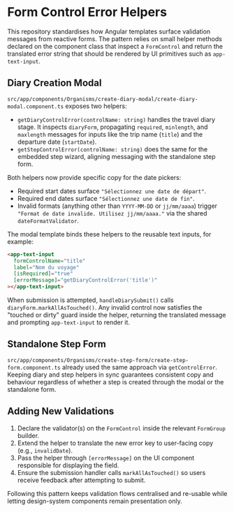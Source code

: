 # Form Control Error Helpers

This repository standardises how Angular templates surface validation messages from reactive forms. The pattern relies on small helper methods declared on the component class that inspect a `FormControl` and return the translated error string that should be rendered by UI primitives such as `app-text-input`.

## Diary Creation Modal

`src/app/components/Organisms/create-diary-modal/create-diary-modal.component.ts` exposes two helpers:

- `getDiaryControlError(controlName: string)` handles the travel diary stage. It inspects `diaryForm`, propagating `required`, `minlength`, and `maxlength` messages for inputs like the trip name (`title`) and the departure date (`startDate`).
- `getStepControlError(controlName: string)` does the same for the embedded step wizard, aligning messaging with the standalone step form.

Both helpers now provide specific copy for the date pickers:

- Required start dates surface `"Sélectionnez une date de départ"`.
- Required end dates surface `"Sélectionnez une date de fin"`.
- Invalid formats (anything other than `YYYY-MM-DD` or `jj/mm/aaaa`) trigger `"Format de date invalide. Utilisez jj/mm/aaaa."` via the shared `dateFormatValidator`.

The modal template binds these helpers to the reusable text inputs, for example:

```html
<app-text-input
  formControlName="title"
  label="Nom du voyage"
  [isRequired]="true"
  [errorMessage]="getDiaryControlError('title')"
></app-text-input>
```

When submission is attempted, `handleDiarySubmit()` calls `diaryForm.markAllAsTouched()`. Any invalid control now satisfies the "touched or dirty" guard inside the helper, returning the translated message and prompting `app-text-input` to render it.

## Standalone Step Form

`src/app/components/Organisms/create-step-form/create-step-form.component.ts` already used the same approach via `getControlError`. Keeping diary and step helpers in sync guarantees consistent copy and behaviour regardless of whether a step is created through the modal or the standalone form.

## Adding New Validations

1. Declare the validator(s) on the `FormControl` inside the relevant `FormGroup` builder.
2. Extend the helper to translate the new error key to user-facing copy (e.g., `invalidDate`).
3. Pass the helper through `[errorMessage]` on the UI component responsible for displaying the field.
4. Ensure the submission handler calls `markAllAsTouched()` so users receive feedback after attempting to submit.

Following this pattern keeps validation flows centralised and re-usable while letting design-system components remain presentation only.
